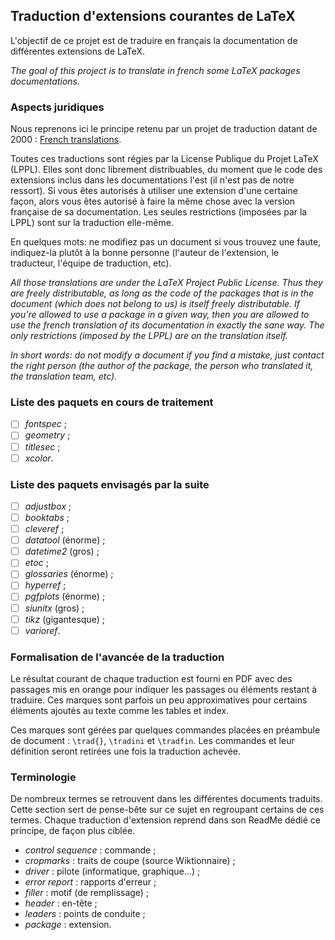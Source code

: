 ## Traduction d'extensions courantes de LaTeX

L'objectif de ce projet est de traduire en français la documentation de différentes extensions de LaTeX.

*The goal of this project is to translate in french some LaTeX packages documentations.* 

### Aspects juridiques

Nous reprenons ici le principe retenu par un projet de traduction datant de 2000 : [French translations](https://www.ctan.org/pkg/french-translations).

Toutes ces traductions sont régies par la License Publique du Projet LaTeX (LPPL). Elles sont donc librement distribuables, du moment que le code des extensions inclus dans les documentations l'est (il n'est pas de notre ressort). Si vous êtes autorisés à utiliser une extension d'une certaine façon, alors vous êtes autorisé à faire la même chose avec la version française de sa documentation. Les seules restrictions
(imposées par la LPPL) sont sur la traduction elle-même.

En quelques mots: ne modifiez pas un document si vous trouvez une faute, indiquez-la plutôt à la bonne personne (l'auteur de l'extension, le traducteur, l'équipe de traduction, etc).

*All those translations are under the LaTeX Project Public License. Thus they are freely distributable, as long as the code of the packages that is in the document (which does not belong to us) is itself freely distributable. If you're allowed to use a package in a given way, then you are allowed to use the french translation of its documentation in exactly the sane way. The only restrictions (imposed by the LPPL) are on the translation itself.*

*In short words: do not modify a document if you find a mistake, just contact the right person (the author of the package, the person who translated it, the translation team, etc).*

### Liste des paquets en cours de traitement
- [ ] *fontspec* ;
- [ ] *geometry* ;
- [ ] *titlesec* ;
- [ ] *xcolor*.

### Liste des paquets envisagés par la suite
- [ ] *adjustbox* ;
- [ ] *booktabs* ;
- [ ] *cleveref* ;
- [ ] *datatool* (énorme) ;
- [ ] *datetime2* (gros) ;
- [ ] *etoc* ;
- [ ] *glossaries* (énorme) ;
- [ ] *hyperref* ;
- [ ] *pgfplots* (énorme) ;
- [ ] *siunitx* (gros) ;
- [ ] *tikz* (gigantesque) ;
- [ ] *varioref*.

### Formalisation de l'avancée de la traduction

Le résultat courant de chaque traduction est fourni en PDF avec des passages mis en orange pour indiquer les passages ou éléments restant à traduire. Ces marques sont parfois un peu approximatives pour certains éléments ajoutés au texte comme les tables et index.

Ces marques sont gérées par quelques commandes placées en préambule de document : `\trad{}`, `\tradini` et `\tradfin`. Les commandes et leur définition seront retirées une fois la traduction achevée.

### Terminologie

De nombreux termes se retrouvent dans les différentes documents traduits. Cette section sert de pense-bête sur ce sujet en regroupant certains de ces termes. Chaque traduction d'extension reprend dans son ReadMe dédié ce principe, de façon plus ciblée.

- *control sequence* : commande ;
- *cropmarks* : traits de coupe (source Wiktionnaire) ;
- *driver* : pilote (informatique, graphique...) ;
- *error report* : rapports d'erreur ;
- *filler* : motif (de remplissage) ;
- *header* : en-tête ;
- *leaders* : points de conduite ;
- *package* : extension.
